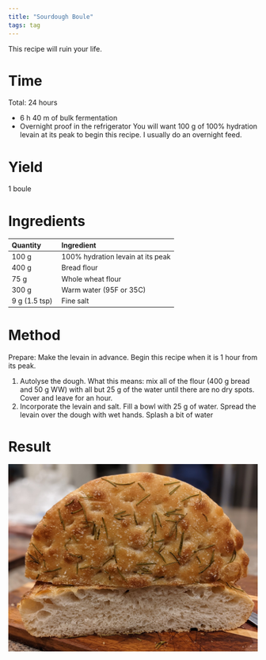 ```yaml
---
title: "Sourdough Boule"
tags: tag
---
```

This recipe will ruin your life.

# Time
Total: 24 hours
- 6 h 40 m of bulk fermentation
- Overnight proof in the refrigerator
You will want 100 g of 100% hydration levain at its peak to begin this recipe. I usually do an overnight feed.

# Yield
1 boule

# Ingredients

<table>
<colgroup>
<col width="30%" />
<col width="70%" />
</colgroup>
<thead>
<tr class="header">
<th align="left">Quantity</th>
<th align="left">Ingredient</th>
</tr>
</thead>
<tbody>
<tr>
<td markdown="span">100 g
  </td>
<td markdown="span">100% hydration levain at its peak
  </td>
</tr>
<tr>
<td markdown="span">400 g
  </td>
<td markdown="span">Bread flour
  </td>
</tr>
<tr>
<td markdown="span">75 g
  </td>
<td markdown="span">Whole wheat flour
  </td>
</tr>
<tr>
<td markdown="span">300 g
  </td>
<td markdown="span">Warm water (95F or 35C)
  </td>
</tr>
<tr>
<td markdown="span">9 g (1.5 tsp)
  </td>
<td markdown="span">Fine salt
  </td>
</tr>
</tbody>
</table>

# Method
Prepare:
Make the levain in advance. Begin this recipe when it is 1 hour from its peak.

1. Autolyse the dough. What this means: mix all of the flour (400 g bread and 50 g WW) with all but 25 g of the water until there are no dry spots. Cover and leave for an hour.
2. Incorporate the levain and salt. Fill a bowl with 25 g of water. Spread the levain over the dough with wet hands. Splash a bit of water

# Result
![Rosemary topped focaccia](/assets/focaccia/rosemary_focaccia.jpg)
